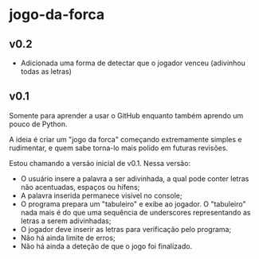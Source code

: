 # jogo-da-forca

## v0.2
* Adicionada uma forma de detectar que o jogador venceu (adivinhou todas as letras)

## v0.1
Somente para aprender a usar o GitHub enquanto também aprendo um pouco de Python.

A ideia é criar um "jogo da forca" começando extremamente simples e rudimentar, e quem sabe torna-lo mais polido em futuras revisões.

Estou chamando a versão inicial de v0.1. Nessa versão:
* O usuário insere a palavra a ser adivinhada, a qual pode conter letras não acentuadas, espaços ou hífens;
* A palavra inserida permanece visível no console;
* O programa prepara um "tabuleiro" e exibe ao jogador. O "tabuleiro" nada mais é do que uma sequência de underscores representando as letras a serem adivinhadas;
* O jogador deve inserir as letras para verificação pelo programa;
* Não há ainda limite de erros;
* Não há ainda a deteção de que o jogo foi finalizado.
